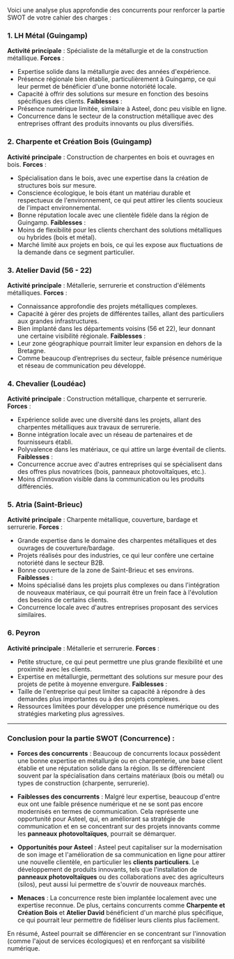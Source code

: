 Voici une analyse plus approfondie des concurrents pour renforcer la partie SWOT de votre cahier des charges :

### **1. LH Métal (Guingamp)**
   **Activité principale** : Spécialiste de la métallurgie et de la construction métallique.
   **Forces** :
   - Expertise solide dans la métallurgie avec des années d'expérience.
   - Présence régionale bien établie, particulièrement à Guingamp, ce qui leur permet de bénéficier d'une bonne notoriété locale.
   - Capacité à offrir des solutions sur mesure en fonction des besoins spécifiques des clients.
   **Faiblesses** :
   - Présence numérique limitée, similaire à Asteel, donc peu visible en ligne.
   - Concurrence dans le secteur de la construction métallique avec des entreprises offrant des produits innovants ou plus diversifiés.

### **2. Charpente et Création Bois (Guingamp)**
   **Activité principale** : Construction de charpentes en bois et ouvrages en bois.
   **Forces** :
   - Spécialisation dans le bois, avec une expertise dans la création de structures bois sur mesure.
   - Conscience écologique, le bois étant un matériau durable et respectueux de l'environnement, ce qui peut attirer les clients soucieux de l'impact environnemental.
   - Bonne réputation locale avec une clientèle fidèle dans la région de Guingamp.
   **Faiblesses** :
   - Moins de flexibilité pour les clients cherchant des solutions métalliques ou hybrides (bois et métal).
   - Marché limité aux projets en bois, ce qui les expose aux fluctuations de la demande dans ce segment particulier.

### **3. Atelier David (56 - 22)**
   **Activité principale** : Métallerie, serrurerie et construction d'éléments métalliques.
   **Forces** :
   - Connaissance approfondie des projets métalliques complexes.
   - Capacité à gérer des projets de différentes tailles, allant des particuliers aux grandes infrastructures.
   - Bien implanté dans les départements voisins (56 et 22), leur donnant une certaine visibilité régionale.
   **Faiblesses** :
   - Leur zone géographique pourrait limiter leur expansion en dehors de la Bretagne.
   - Comme beaucoup d’entreprises du secteur, faible présence numérique et réseau de communication peu développé.

### **4. Chevalier (Loudéac)**
   **Activité principale** : Construction métallique, charpente et serrurerie.
   **Forces** :
   - Expérience solide avec une diversité dans les projets, allant des charpentes métalliques aux travaux de serrurerie.
   - Bonne intégration locale avec un réseau de partenaires et de fournisseurs établi.
   - Polyvalence dans les matériaux, ce qui attire un large éventail de clients.
   **Faiblesses** :
   - Concurrence accrue avec d'autres entreprises qui se spécialisent dans des offres plus novatrices (bois, panneaux photovoltaïques, etc.).
   - Moins d’innovation visible dans la communication ou les produits différenciés.

### **5. Atria (Saint-Brieuc)**
   **Activité principale** : Charpente métallique, couverture, bardage et serrurerie.
   **Forces** :
   - Grande expertise dans le domaine des charpentes métalliques et des ouvrages de couverture/bardage.
   - Projets réalisés pour des industries, ce qui leur confère une certaine notoriété dans le secteur B2B.
   - Bonne couverture de la zone de Saint-Brieuc et ses environs.
   **Faiblesses** :
   - Moins spécialisé dans les projets plus complexes ou dans l'intégration de nouveaux matériaux, ce qui pourrait être un frein face à l'évolution des besoins de certains clients.
   - Concurrence locale avec d'autres entreprises proposant des services similaires.

### **6. Peyron**
   **Activité principale** : Métallerie et serrurerie.
   **Forces** :
   - Petite structure, ce qui peut permettre une plus grande flexibilité et une proximité avec les clients.
   - Expertise en métallurgie, permettant des solutions sur mesure pour des projets de petite à moyenne envergure.
   **Faiblesses** :
   - Taille de l'entreprise qui peut limiter sa capacité à répondre à des demandes plus importantes ou à des projets complexes.
   - Ressources limitées pour développer une présence numérique ou des stratégies marketing plus agressives.

---

### **Conclusion pour la partie SWOT (Concurrence)** :

- **Forces des concurrents** : Beaucoup de concurrents locaux possèdent une bonne expertise en métallurgie ou en charpenterie, une base client établie et une réputation solide dans la région. Ils se différencient souvent par la spécialisation dans certains matériaux (bois ou métal) ou types de construction (charpente, serrurerie).

- **Faiblesses des concurrents** : Malgré leur expertise, beaucoup d'entre eux ont une faible présence numérique et ne se sont pas encore modernisés en termes de communication. Cela représente une opportunité pour Asteel, qui, en améliorant sa stratégie de communication et en se concentrant sur des projets innovants comme les **panneaux photovoltaïques**, pourrait se démarquer.

- **Opportunités pour Asteel** : Asteel peut capitaliser sur la modernisation de son image et l'amélioration de sa communication en ligne pour attirer une nouvelle clientèle, en particulier les **clients particuliers**. Le développement de produits innovants, tels que l'installation de **panneaux photovoltaïques** ou des collaborations avec des agriculteurs (silos), peut aussi lui permettre de s'ouvrir de nouveaux marchés.

- **Menaces** : La concurrence reste bien implantée localement avec une expertise reconnue. De plus, certains concurrents comme **Charpente et Création Bois** et **Atelier David** bénéficient d'un marché plus spécifique, ce qui pourrait leur permettre de fidéliser leurs clients plus facilement.

En résumé, Asteel pourrait se différencier en se concentrant sur l'innovation (comme l'ajout de services écologiques) et en renforçant sa visibilité numérique.